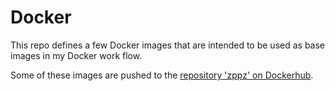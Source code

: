 # Docker

This repo defines a few Docker images that are intended to be used as base images in my Docker work flow.

Some of these images are pushed to the [repository 'zppz' on Dockerhub](https://hub.docker.com/u/zppz).
